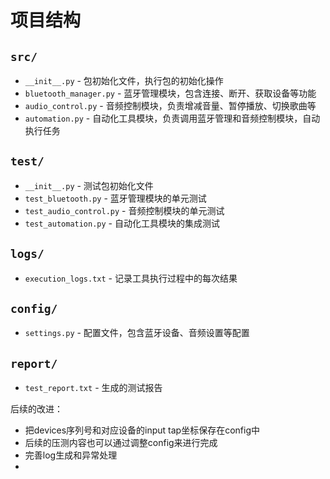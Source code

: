 # 项目结构

## `src/`
- `__init__.py`  - 包初始化文件，执行包的初始化操作
- `bluetooth_manager.py`  - 蓝牙管理模块，包含连接、断开、获取设备等功能
- `audio_control.py`  - 音频控制模块，负责增减音量、暂停播放、切换歌曲等
- `automation.py`  - 自动化工具模块，负责调用蓝牙管理和音频控制模块，自动执行任务

## `test/`
- `__init__.py`  - 测试包初始化文件
- `test_bluetooth.py`  - 蓝牙管理模块的单元测试
- `test_audio_control.py`  - 音频控制模块的单元测试
- `test_automation.py`  - 自动化工具模块的集成测试

## `logs/`
- `execution_logs.txt`  - 记录工具执行过程中的每次结果

## `config/`
- `settings.py`  - 配置文件，包含蓝牙设备、音频设置等配置

## `report/`
- `test_report.txt`  - 生成的测试报告

后续的改进：
* 把devices序列号和对应设备的input tap坐标保存在config中
* 后续的压测内容也可以通过调整config来进行完成
* 完善log生成和异常处理
* 